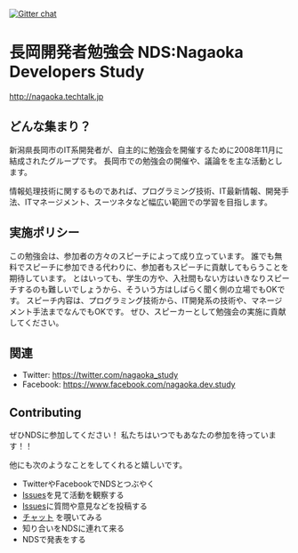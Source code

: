 [![Gitter chat](https://badges.gitter.im/NagaokaDevelopersStudy.png)](https://gitter.im/NagaokaDevelopersStudy)

長岡開発者勉強会 NDS:Nagaoka Developers Study
===============
http://nagaoka.techtalk.jp


## どんな集まり？
新潟県長岡市のIT系開発者が、自主的に勉強会を開催するために2008年11月に結成されたグループです。 
長岡市での勉強会の開催や、議論をを主な活動とします。 

情報処理技術に関するものであれば、プログラミング技術、IT最新情報、開発手法、ITマネージメント、スーツネタなど幅広い範囲での学習を目指します。 

## 実施ポリシー
この勉強会は、参加者の方々のスピーチによって成り立っています。
誰でも無料でスピーチに参加できる代わりに、参加者もスピーチに貢献してもらうことを期待しています。
とはいっても、学生の方や、入社間もない方はいきなりスピーチするのも難しいでしょうから、そういう方はしばらく聞く側の立場でもOKです。
スピーチ内容は、プログラミング技術から、IT開発系の技術や、マネージメント手法までなんでもOKです。
ぜひ、スピーカーとして勉強会の実施に貢献してください。

## 関連
* Twitter: https://twitter.com/nagaoka_study
* Facebook: https://www.facebook.com/nagaoka.dev.study

## Contributing
ぜひNDSに参加してください！
私たちはいつでもあなたの参加を待っています！！

他にも次のようなことをしてくれると嬉しいです。

* TwitterやFacebookでNDSとつぶやく
* [Issues](https://github.com/NagaokaDevelopersStudy/Studies/issues)を見て活動を観察する
* [Issues](https://github.com/NagaokaDevelopersStudy/Studies/issues)に質問や意見などを投稿する
* [チャット](https://gitter.im/NagaokaDevelopersStudy) を覗いてみる
* 知り合いをNDSに連れて来る
* NDSで発表をする
